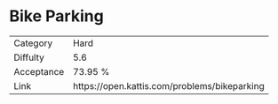 # Bike Parking

<table>
    <tr>
        <td>Category</td>
        <td>Hard</td>
    </tr>
    <tr>
        <td>Diffulty</td>
        <td>5.6</td>
    </tr>
    <tr>
        <td>Acceptance</td>
        <td>73.95 %</td>
    </tr>
    <tr>
        <td>Link</td>
        <td>https://open.kattis.com/problems/bikeparking</td>
    </tr>
</table>